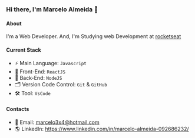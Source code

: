### Hi there, I'm Marcelo Almeida 👋

#### About
I'm a Web Developer. And, I'm Studying web Development at [rocketseat](https://www.rocketseat.com.br/)

#### Current Stack
- ⚡️ Main Language: `Javascript`
- 🎉 Front-End: `ReactJS`
- 🎉 Back-End: `NodeJS`
- 🗂 Version Code Control: `Git` & `GitHub`
- 🛠 Tool: `VsCode` 

#### Contacts 
- 📧 Email: marcelo3x4@hotmail.com
- 🌎 LinkedIn: https://www.linkedin.com/in/marcelo-almeida-092686232/



<!---
MarceloAlmd/MarceloAlmd is a ✨ special ✨ repository because its `README.md` (this file) appears on your GitHub profile.
You can click the Preview link to take a look at your changes.
--->
